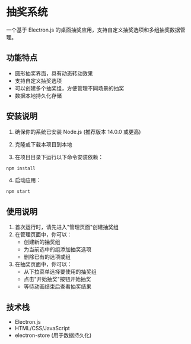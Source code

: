 # 抽奖系统

一个基于 Electron.js 的桌面抽奖应用，支持自定义抽奖选项和多组抽奖数据管理。

## 功能特点

- 圆形抽奖界面，具有动态转动效果
- 支持自定义抽奖选项
- 可以创建多个抽奖组，方便管理不同场景的抽奖
- 数据本地持久化存储

## 安装说明

1. 确保你的系统已安装 Node.js (推荐版本 14.0.0 或更高)

2. 克隆或下载本项目到本地

3. 在项目目录下运行以下命令安装依赖：
```bash
npm install
```

4. 启动应用：
```bash
npm start
```

## 使用说明

1. 首次运行时，请先进入"管理页面"创建抽奖组
2. 在管理页面中，你可以：
   - 创建新的抽奖组
   - 为当前选中的组添加抽奖选项
   - 删除已有的选项或组
3. 在抽奖页面中，你可以：
   - 从下拉菜单选择要使用的抽奖组
   - 点击"开始抽奖"按钮开始抽奖
   - 等待动画结束后查看抽奖结果

## 技术栈

- Electron.js
- HTML/CSS/JavaScript
- electron-store (用于数据持久化) 